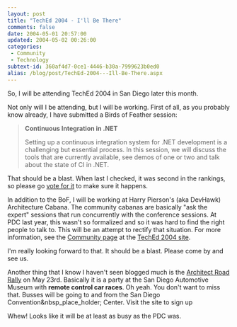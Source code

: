 ```yaml
---
layout: post
title: "TechEd 2004 - I'll Be There"
comments: false
date: 2004-05-01 20:57:00
updated: 2004-05-02 00:26:00
categories:
 - Community
 - Technology
subtext-id: 360af4d7-0ce1-4446-b30a-7999623b0ed0
alias: /blog/post/TechEd-2004---Ill-Be-There.aspx
---
```



So, I will be attending TechEd 2004 in San Diego later this month.

Not only will I be attending, but I will be working. First of all, as you probably know already, I have submitted a Birds of Feather session:

> **Continuous Integration in .NET**
> 
> Setting up a continuous integration system for .NET development is a challenging but essential process. In this session, we will discuss the tools that are currently available, see demos of one or two and talk about the state of CI in .NET.

That should be a blast. When last I checked, it was second in the rankings, so please go [vote for it](http://www.ineta.org/bof/Default.aspx) to make sure it happens.

In addition to the BoF, I will be working at Harry Pierson's (aka DevHawk) Architecture Cabana. The community cabanas are basically "ask the expert" sessions that run concurrently with the conference sessions. At PDC last year, this wasn't so formalized and so it was hard to find the right people to talk to. This will be an attempt to rectify that situation. For more information, see the [Community page](http://www.microsoft.com/seminar/teched2004/community.mspx) at the [TechEd 2004 site](http://www.microsoft.com/seminar/teched2004/default.mspx).

I'm really looking forward to that. It should be a blast. Please come by and see us.

Another thing that I know I haven't seen blogged much is the [Architect Road Rally](http://www.dynamicevents.com/ArchitectRoadRally.asp) on May 23rd. Basically it is a party at the San Diego Automotive Museum with **remote control car races**. Oh yeah. You don't want to miss that. Busses will be going to and from the San Diego Convention&nbsp_place_holder; Center. Visit the site to sign up

Whew! Looks like it will be at least as busy as the PDC was.
